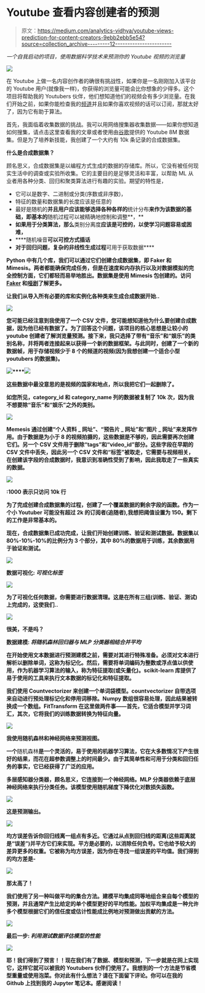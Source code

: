 # Youtube 查看内容创建者的预测

> 原文：<https://medium.com/analytics-vidhya/youtube-views-prediction-for-content-creators-9ebb2ebb5e54?source=collection_archive---------12----------------------->

*一个自我启动的项目，使用数据科学技术来预测你的 Youtube 视频的浏览量*

![](img/528781283ebd5b024b8b744e95a11f72.png)

在 Youtube 上做一名内容创作者的确很有挑战性，如果你是一名刚刚加入该平台的 Youtube 用户(就像我一样)，你获得的浏览量可能会比你想象的少得多。这个项目将帮助我的 Youtubers 伙伴，他们想知道他们的视频会有多少浏览量。在我们开始之前，如果你能检查我的[频道](https://www.youtube.com/channel/UCXR1vt6mVKJPhvYTM4jzqyA?view_as=subscriber)并且如果你喜欢视频的话可以订阅，那就太好了，因为它有助于算法。

首先，我面临着收集数据的挑战。我可以用网络搜集器收集数据——如果你想知道如何搜集，请点击这里查看我的文章或者使用由[谷歌](https://research.google.com/youtube8m/)提供的 Youtube 8M 数据集。但是为了培养新技能，我创建了一个大约有 10k 条记录的合成数据集。

**什么是合成数据集？**

顾名思义，合成数据集是以编程方式生成的数据的存储库。所以，它没有被任何现实生活中的调查或实验所收集。它的主要目的是足够灵活和丰富，以帮助 ML 从业者用各种分类、回归和聚类算法进行有趣的实验。期望的特性是，

*   它可以是数字、二进制或分类(序数或非序数)，
*   特征的数量和数据集的长度应该是任意的
*   最好是随机的**并且用户应该能够选择各种各样的**统计分布**来作为该数据的基础，即基本的**随机过程可以被精确地控制和调整**，**
*   **如果用于分类算法，那么**类别分离度**应该是可控的，以使学习问题容易或困难，**
*   ****随机噪音**可以可控方式插话**
*   **对于回归问题，复杂的非线性生成过程**可用于获取数据****

**Python 中有几个库，我们可以通过它们创建合成数据集，即 Faker 和 Mimesis。两者都能确保完成任务，但是在速度和内存执行以及对数据模拟的完全控制方面，它们都轻而易举地胜出。数据集是使用 Mimesis 包创建的。访问 [Faker](https://faker.readthedocs.io/en/master/) 和[哑剧](https://github.com/lk-geimfari/mimesis)了解更多。**

**让我们从导入所有必要的库和实例化各种类来生成合成数据开始..**

**![](img/0bd32d17de796555689623cdaf496c5d.png)**

**您可能已经注意到我使用了一个 CSV 文件，您可能想知道他为什么要创建合成数据，因为他已经有数据了。为了回答这个问题，该项目的核心思想是让较小的 youtube 创建者了解浏览量预测。接下来，我只选择了带有“音乐”和“娱乐”的类别名称，并将两者连接起来以获得一个新的数据框架。与此同时，创建了一个新的数据帧，用于存储视频少于 8 个的频道的视频(因为我想创建一个适合小型 youtubers 的数据集)。**

**![](img/ae1d81e2b0ed6f4571271ffa9640435d.png)****![](img/a2a15878226411a1123db341ee800876.png)**

**这些数据中最没意思的是视频的国家和地点，所以我把它们一起删除了。**

**如您所见，category_id 和 category_name 列的数据被复制了 10k 次，因为我不想要除“音乐”和“娱乐”之外的类别。**

**![](img/e74196ba828f1dbd2906b4346b7c11ba.png)**

**Memesis 通过创建“个人资料 _ 网址”、“预告片 _ 网址”和“图片 _ 网址”来发挥作用。由于数据是为小于 8 的视频拍摄的，这些数据是不够的，因此需要再次创建它们。另一个 CSV 文件用于删除“tags”和“video_id”部分。这些字段在早期的 CSV 文件中丢失，因此另一个 CSV 文件和“标签”被取走，它需要与视频相关，在创建该字段的合成数据时，我意识到准确性受到了影响，因此我取走了一些真实的数据。**

**![](img/113f167532692520744f0aef61832236.png)**

**:1000 表示只访问 10k 行**

**为了完成创建合成数据集的过程，创建了一个覆盖数据的剩余字段的函数。作为一个小 Youtuber 可能没有超过 2k 的订阅者(追随者),我想把阈值设置为 150。剩下的工作是非常基本的。**

**现在，合成数据集已成功完成，让我们开始创建训练、验证和测试数据。数据集以 80%-10%-10%的比例分为 3 个部分，其中 80%的数据用于训练，其余数据用于验证和测试。**

**![](img/ded7ce0ee02f3b97eae1391a3ae31835.png)**

****数据可视化:** *可视化标签***

**![](img/703d70a197375e5b5f96a9c13a2214f1.png)**

**为了可视化任何数据，你需要进行数据清理。这是在所有三组(训练、验证、测试)上完成的，这使我们..**

**![](img/fef22e855f63c005d03aff5615a52d26.png)**

**很美，不是吗？**

****数据建模:** *将随机森林回归器与 MLP 分类器相结合并平均***

**在开始使用文本数据进行预测建模之前，需要对其进行特殊准备。必须对文本进行解析以删除单词，这称为标记化。然后，需要将单词编码为整数或浮点值以供使用，作为机器学习算法的输入，称为特征提取(或矢量化)。scikit-learn 库提供了易于使用的工具来执行文本数据的标记化和特征提取。**

**我们使用 Countvectorizer 来创建一个单词袋模型。countvectorizer 自带选项来自动进行预处理标记化和停用词移除。Numpy 数组很容易处理，因此结果被转换成一个数组。FitTransform 在这里做两件事——首先，它适合模型并学习词汇，其次，它将我们的训练数据转换为特征向量。**

**![](img/6f7fd17d9651383f6382bb042d54d651.png)**

**我使用随机森林和神经网络来预测视图。**

**一个**随机森林**是一个灵活的，易于使用的机器学习算法，它在大多数情况下产生很好的结果，而花在超参数调整上的时间最少。由于其简单性和可用于分类和回归任务的事实，它已经获得了广泛的应用。**

****多层感知器分类器**，顾名思义，它连接到一个神经网络。MLP 分类器依赖于底层神经网络来执行分类任务。该模型使用随机梯度下降优化对数损失函数。**

**![](img/b772851248e6249a0e31b6ab5057ecc5.png)**

**这是预测输出。**

**![](img/f2015e2eccc50d1a0298548b9ee05a99.png)**

**均方误差告诉你回归线离一组点有多近。它通过从点到回归线的距离(这些距离就是“误差”)并平方它们来实现。平方是必要的，以消除任何负号。它也给予较大的差异更多的权重。它被称为均方误差，因为你在寻找一组误差的平均值。我们得到的均方差是-**

**![](img/120a7852a15888c2e7403248d7aa2169.png)**

**那太高了！**

**我们使用了另一种叫做平均的集合方法。建模平均集成同等地组合来自每个模型的预测，并且通常产生比给定的单个模型更好的平均性能。加权平均集成是一种允许多个模型根据它们的信任度或估计性能成比例地对预测做出贡献的方法。**

**![](img/6d5d391ad4bcf54d2dabf689b5ab29e4.png)**

****最后一步:** *利用测试数据评估模型的性能***

**![](img/e91f441cb1826aa4ecec8d843f8ddb1a.png)**

**耶！我们得到了预言！！现在我们有了数据、模型和预测，下一步就是在网上实现它，这样它就可以被我的 Youtubers 伙伴们使用了。我想到的一个方法是节省模型重量或使用泡菜。你对此有什么想法？请在下面留下评论。你可以在我的 Github 上找到我的 Jupyter 笔记本。感谢阅读！**